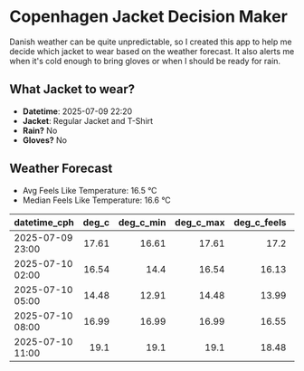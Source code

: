 
# Copenhagen Jacket Decision Maker

Danish weather can be quite unpredictable, so I created this app to help me decide which jacket to wear based on the weather forecast. 
It also alerts me when it's cold enough to bring gloves or when I should be ready for rain.

## What Jacket to wear?

- **Datetime**: 2025-07-09 22:20
- **Jacket**: Regular Jacket and T-Shirt
- **Rain?** No
- **Gloves?** No

## Weather Forecast
- Avg Feels Like Temperature: 16.5 °C
- Median Feels Like Temperature: 16.6 °C

| datetime_cph     |   deg_c |   deg_c_min |   deg_c_max |   deg_c_feels | weather   | wind   | rain   |
|:-----------------|--------:|------------:|------------:|--------------:|:----------|:-------|:-------|
| 2025-07-09 23:00 |   17.61 |       16.61 |       17.61 |         17.2  | Clouds    | Low    | None   |
| 2025-07-10 02:00 |   16.54 |       14.4  |       16.54 |         16.13 | Clouds    | Low    | None   |
| 2025-07-10 05:00 |   14.48 |       12.91 |       14.48 |         13.99 | Clouds    | Low    | None   |
| 2025-07-10 08:00 |   16.99 |       16.99 |       16.99 |         16.55 | Clouds    | Low    | None   |
| 2025-07-10 11:00 |   19.1  |       19.1  |       19.1  |         18.48 | Clear     | Low    | None   |
        